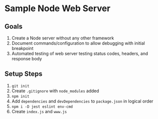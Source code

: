 # Sample Node Web Server

## Goals

1. Create a Node server without any other framework
2. Document commands/configuration to allow debugging with initial breakpoint
3. Automated testing of web server testing status codes, headers, and response body

## Setup Steps

1. `git init`
2. Create `.gitignore` with `node_modules` added
2. `npm init`
3. Add `dependencies` and `devDependencies` to `package.json` in logical order
4. `npm i -D jest eslint env-cmd`
5. Create `index.js` and `www.js`
